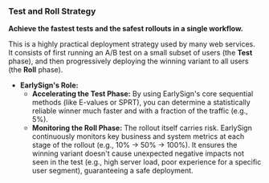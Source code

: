 ### Test and Roll Strategy
**Achieve the fastest tests and the safest rollouts in a single workflow.**

This is a highly practical deployment strategy used by many web services. It consists of first running an A/B test on a small subset of users (the **Test** phase), and then progressively deploying the winning variant to all users (the **Roll** phase).

* **EarlySign's Role:**
    * **Accelerating the Test Phase:** By using EarlySign's core sequential methods (like E-values or SPRT), you can determine a statistically reliable winner much faster and with a fraction of the traffic (e.g., 5%).
    * **Monitoring the Roll Phase:** The rollout itself carries risk. EarlySign continuously monitors key business and system metrics at each stage of the rollout (e.g., 10% → 50% → 100%). It ensures the winning variant doesn't cause unexpected negative impacts not seen in the test (e.g., high server load, poor experience for a specific user segment), guaranteeing a safe deployment.
